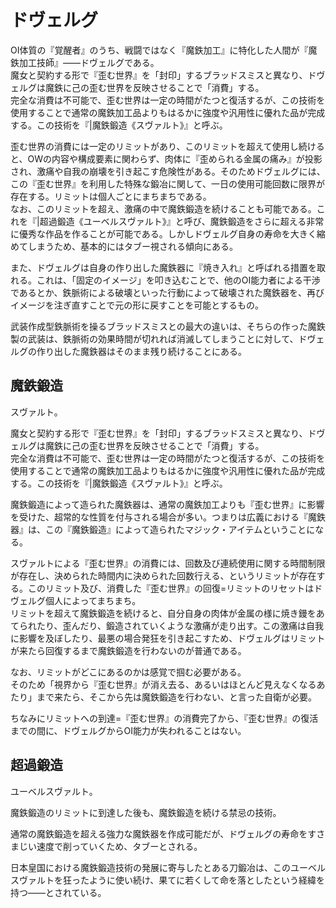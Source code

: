 # ドヴェルグ
OI体質の『覚醒者』のうち、戦闘ではなく『魔鉄加工』に特化した人間が『魔鉄加工技師』——ドヴェルグである。  
魔女と契約する形で『歪む世界』を「封印」するブラッドスミスと異なり、ドヴェルグは魔鉄に己の歪む世界を反映させることで「消費」する。  
完全な消費は不可能で、歪む世界は一定の時間がたつと復活するが、この技術を使用することで通常の魔鉄加工品よりもはるかに強度や汎用性に優れた品が完成する。この技術を『|魔鉄鍛造《スヴァルト》』と呼ぶ。

歪む世界の消費には一定のリミットがあり、このリミットを超えて使用し続けると、OWの内容や構成要素に関わらず、肉体に『歪められる金属の痛み』が投影され、激痛や自我の崩壊を引き起こす危険性がある。そのためドヴェルグには、この『歪む世界』を利用した特殊な鍛冶に関して、一日の使用可能回数に限界が存在する。リミットは個人ごとにまちまちである。  
なお、このリミットを超え、激痛の中で魔鉄鍛造を続けることも可能である。これを『|超過鍛造《ユーベルスヴァルト》』と呼び、魔鉄鍛造をさらに超える非常に優秀な作品を作ることが可能である。しかしドヴェルグ自身の寿命を大きく縮めてしまうため、基本的にはタブー視される傾向にある。

また、ドヴェルグは自身の作り出した魔鉄器に『焼き入れ』と呼ばれる措置を取れる。これは、「固定のイメージ」を叩き込むことで、他のOI能力者による干渉であるとか、鉄脈術による破壊といった行動によって破壊された魔鉄器を、再びイメージを注ぎ直すことで元の形に戻すことを可能とするもの。

武装作成型鉄脈術を操るブラッドスミスとの最大の違いは、そちらの作った魔鉄製の武装は、鉄脈術の効果時間が切れれば消滅してしまうことに対して、ドヴェルグの作り出した魔鉄器はそのまま残り続けることにある。

## 魔鉄鍛造
スヴァルト。

魔女と契約する形で『歪む世界』を「封印」するブラッドスミスと異なり、ドヴェルグは魔鉄に己の歪む世界を反映させることで「消費」する。  
完全な消費は不可能で、歪む世界は一定の時間がたつと復活するが、この技術を使用することで通常の魔鉄加工品よりもはるかに強度や汎用性に優れた品が完成する。この技術を『|魔鉄鍛造《スヴァルト》』と呼ぶ。

魔鉄鍛造によって造られた魔鉄器は、通常の魔鉄加工よりも『歪む世界』に影響を受けた、超常的な性質を付与される場合が多い。つまりは広義における『魔鉄器』は、この『魔鉄鍛造』によって造られたマジック・アイテムということになる。

スヴァルトによる『歪む世界』の消費には、回数及び連続使用に関する時間制限が存在し、決められた時間内に決められた回数行える、というリミットが存在する。このリミット及び、消費した『歪む世界』の回復=リミットのリセットはドヴェルグ個人によってまちまち。  
リミットを超えて魔鉄鍛造を続けると、自分自身の肉体が金属の様に焼き鏝をあてられたり、歪んだり、鍛造されていくような激痛が走り出す。この激痛は自我に影響を及ぼしたり、最悪の場合発狂を引き起こすため、ドヴェルグはリミットが来たら回復するまで魔鉄鍛造を行わないのが普通である。

なお、リミットがどこにあるのかは感覚で掴む必要がある。  
そのため「視界から『歪む世界』が消え去る、あるいはほとんど見えなくなるあたり」まで来たら、そこから先は魔鉄鍛造を行わない、と言った自衛が必要。

ちなみにリミットへの到達=『歪む世界』の消費完了から、『歪む世界』の復活までの間に、ドヴェルグからOI能力が失われることはない。

## 超過鍛造
ユーベルスヴァルト。

魔鉄鍛造のリミットに到達した後も、魔鉄鍛造を続ける禁忌の技術。

通常の魔鉄鍛造を超える強力な魔鉄器を作成可能だが、ドヴェルグの寿命をすさまじい速度で削っていくため、タブーとされる。

日本皇国における魔鉄鍛造技術の発展に寄与したとある刀鍛冶は、このユーベルスヴァルトを狂ったように使い続け、果てに若くして命を落としたという経緯を持つ――とされている。